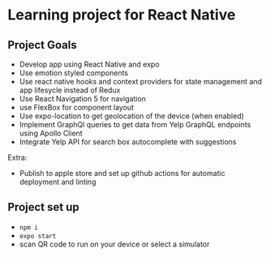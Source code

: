 # Learning project for React Native 

## Project Goals

- Develop app using React Native and expo
- Use emotion styled components
- Use react native hooks and context providers for state management and app lifesycle instead of Redux
- Use React Navigation 5 for navigation
- use FlexBox for component layout
- Use expo-location to get geolocation of the device (when enabled)
- Implement GraphQl queries to get data from Yelp GraphQL endpoints using Apollo Client
- Integrate Yelp API for search box autocomplete with suggestions

Extra: 
- Publish to apple store and set up github actions for automatic deployment and linting

## Project set up

- `npm i`
- `expo start`
- scan QR code to run on your device or select a simulator
 
